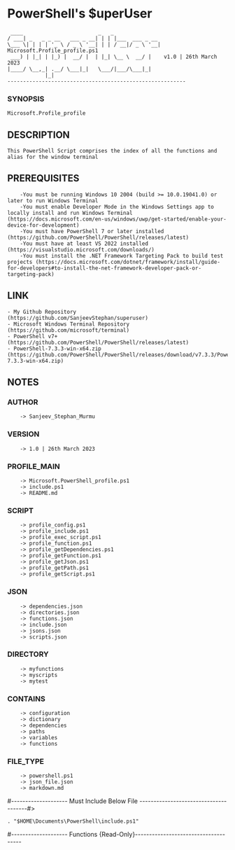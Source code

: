 # PowerShell's $uperUser
```
 ____                        _   _               
/ ___| _   _ _ __   ___ _ __| | | |___  ___ _ __ 
\___ \| | | | '_ \ / _ \ '__| | | / __|/ _ \ '__| Microsoft.Profile_profile.ps1
 ___) | |_| | |_) |  __/ |  | |_| \__ \  __/ |    v1.0 | 26th March 2023
|____/ \__,_| .__/ \___|_|   \___/|___/\___|_|   
            |_|                                  
---------------------------------------------------------
```

### SYNOPSIS
    Microsoft.Profile_profile

## DESCRIPTION
    This PowerShell Script comprises the index of all the functions and alias for the window terminal

## PREREQUISITES
        -You must be running Windows 10 2004 (build >= 10.0.19041.0) or later to run Windows Terminal
        -You must enable Developer Mode in the Windows Settings app to locally install and run Windows Terminal (https://docs.microsoft.com/en-us/windows/uwp/get-started/enable-your-device-for-development)
        -You must have PowerShell 7 or later installed (https://github.com/PowerShell/PowerShell/releases/latest)
        -You must have at least VS 2022 installed (https://visualstudio.microsoft.com/downloads/)
        -You must install the .NET Framework Targeting Pack to build test projects (https://docs.microsoft.com/dotnet/framework/install/guide-for-developers#to-install-the-net-framework-developer-pack-or-targeting-pack)
        
## LINK
    - My Github Repository                  (https://github.com/SanjeevStephan/superuser)
    - Microsoft Windows Terminal Repository (https://github.com/microsoft/terminal)
    - PowerShell v7+                        (https://github.com/PowerShell/PowerShell/releases/latest)
    - PowerShell-7.3.3-win-x64.zip          (https://github.com/PowerShell/PowerShell/releases/download/v7.3.3/PowerShell-7.3.3-win-x64.zip)

## NOTES

### AUTHOR
        -> Sanjeev_Stephan_Murmu

### VERSION 
        -> 1.0 | 26th March 2023

### PROFILE_MAIN 
        -> Microsoft.PowerShell_profile.ps1
        -> include.ps1
        -> README.md

### SCRIPT
        -> profile_config.ps1
        -> profile_include.ps1
        -> profile_exec_script.ps1
        -> profile_function.ps1
        -> profile_getDependencies.ps1
        -> profile_getFunction.ps1
        -> profile_getJson.ps1
        -> profile_getPath.ps1
        -> profile_getScript.ps1

### JSON
        -> dependencies.json
        -> directories.json
        -> functions.json
        -> include.json
        -> jsons.json
        -> scripts.json
        
### DIRECTORY
        -> myfunctions
        -> myscripts
        -> mytest       

### CONTAINS
        -> configuration
        -> dictionary
        -> dependencies        
        -> paths
        -> variables
        -> functions

### FILE_TYPE
        -> powershell.ps1
        -> json_file.json
        -> markdown.md




#-------------------- Must Include Below File --------------------------------------#>
```
. "$HOME\Documents\PowerShell\include.ps1"
```
#-------------------- Functions {Read-Only}-------------------------------------

